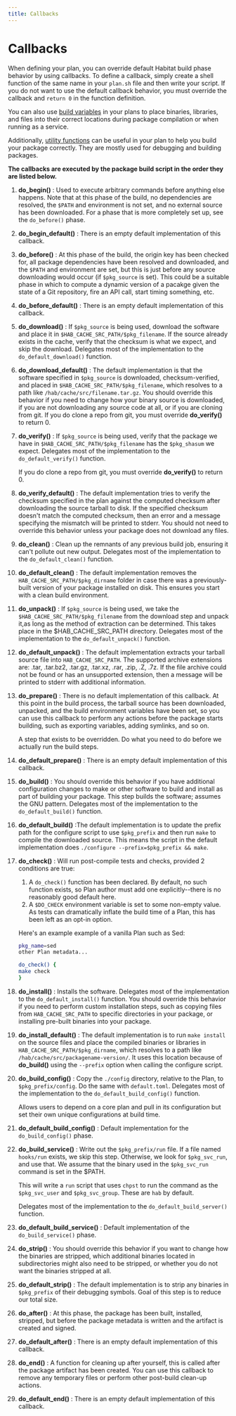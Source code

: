 ```yaml
---
title: Callbacks
---
```


# Callbacks
When defining your plan, you can override default Habitat build phase behavior by using callbacks. To define a callback, simply create a shell function of the same name in your `plan.sh` file and then write your script. If you do not want to use the default callback behavior, you must override the callback and `return 0` in the function definition.

You can also use <a href="/docs/reference/build-variables">build variables</a> in your plans to place binaries, libraries, and files into their correct locations during package compilation or when running as a service.

Additionally, <a href="/docs/reference/utility-functions">utility functions</a> can be useful in your plan to help you build your package correctly. They are mostly used for debugging and building packages.

**The callbacks are executed by the package build script in the order they are listed below.**

1. **do_begin()**
: Used to execute arbitrary commands before anything else happens. Note that at this phase of the build, no dependencies are resolved, the `$PATH` and environment is not set, and no external source has been downloaded. For a phase that is more completely set up, see the `do_before()` phase.

1. **do_begin_default()** 
: There is an empty default implementation of this callback.

1. **do_before()**
: At this phase of the build, the origin key has been checked for, all package dependencies have been resolved and downloaded, and the `$PATH` and environment are set, but this is just before any source downloading would occur (if `$pkg_source` is set). This could be a suitable phase in which to compute a dynamic version of a pacakge given the state of a Git repository, fire an API call, start timing something, etc.

1. **do_before_default()** 
: There is an empty default implementation of this callback. 

1. **do_download()**
: If `$pkg_source` is being used, download the software and place it in `$HAB_CACHE_SRC_PATH/$pkg_filename`. If the source already exists in the cache, verify that the checksum is what we expect, and skip the download. Delegates most of the implementation to the `do_default_download()` function.

1. **do_download_default()** 
: The default implementation is that the software specified in `$pkg_source` is downloaded, checksum-verified, and placed in `$HAB_CACHE_SRC_PATH/$pkg_filename`, which resolves to a path like `/hab/cache/src/filename.tar.gz`. You should override this behavior if you need to change how your binary source is downloaded, if you are not downloading any source code at all, or if you are cloning from git. If you do clone a repo from git, you must override **do_verify()** to return 0.

1. **do_verify()**
: If `$pkg_source` is being used, verify that the package we have in `$HAB_CACHE_SRC_PATH/$pkg_filename` has the `$pkg_shasum` we expect. Delegates most of the implementation to the `do_default_verify()` function.

    If you do clone a repo from git, you must override **do_verify()** to return 0. 

1. **do_verify_default()**
: The default implementation tries to verify the checksum specified in the plan against the computed checksum after downloading the source tarball to disk. If the specified checksum doesn't match the computed checksum, then an error and a message specifying the mismatch will be printed to stderr. You should not need to override this behavior unless your package does not download any files.

1. **do_clean()**
: Clean up the remnants of any previous build job, ensuring it can't pollute out new output. Delegates most of the implementation to the `do_default_clean()` function.

1. **do_default_clean()**
: The default implementation removes the `HAB_CACHE_SRC_PATH/$pkg_dirname` folder in case there was a previously-built version of your package installed on disk. This ensures you start with a clean build environment.

1. **do_unpack()**
: If `$pkg_source` is being used, we take the `$HAB_CACHE_SRC_PATH/$pkg_filename` from the download step and unpack it,as long as the method of extraction can be determined. This takes place in the $HAB_CACHE_SRC_PATH directory. Delegates most of the implementation to the `do_default_unpack()` function.

1. **do_default_unpack()** 
: The default implementation extracts your tarball source file into `HAB_CACHE_SRC_PATH`. The supported archive extensions are: .tar, .tar.bz2, .tar.gz, .tar.xz, .rar, .zip, .Z, .7z. If the file archive could not be found or has an unsupported extension, then a message will be printed to stderr with additional information.

1. **do_prepare()**
: There is no default implementation of this callback. At this point in the build process, the tarball source has been downloaded, unpacked, and the build environment variables have been set, so you can use this callback to perform any actions before the package starts building, such as exporting variables, adding symlinks, and so on.

    A step that exists to be overridden. Do what you need to do before we actually run the build steps. 

1. **do_default_prepare()** 
: There is an empty default implementation of this callback. 

1. **do_build()**
: You should override this behavior if you have additional configuration changes to make or other software to build and install as part of building your package. This step builds the software; assumes the GNU pattern. Delegates most of the implementation to the `do_default_build()` function.

1. **do_default_build()**
:The default implementation is to update the prefix path for the configure script to use `$pkg_prefix` and then run `make` to compile the downloaded source. This means the script in the default implementation does `./configure --prefix=$pkg_prefix && make`. 

1. **do_check()**
: Will run post-compile tests and checks, provided 2 conditions are true:

    1. A `do_check()` function has been declared. By default, no such function
    exists, so Plan author must add one explicitly--there is no reasonably
    good default here.
    1. A `$DO_CHECK` environment variable is set to some non-empty value. As
    tests can dramatically inflate the build time of a Plan, this has been
    left as an opt-in option.

    Here's an example example of a vanilla Plan such as Sed:

    ```sh
    pkg_name=sed
    other Plan metadata...

    do_check() {
    make check
    }
    ```

1. **do_install()**
:  Installs the software. Delegates most of the implementation to the `do_default_install()` function. You should override this behavior if you need to perform custom installation steps, such as copying files from `HAB_CACHE_SRC_PATH` to specific directories in your package, or installing pre-built binaries into your package.

1. **do_install_default()** 
: The default implementation is to run `make install` on the source files and place the compiled binaries or libraries in `HAB_CACHE_SRC_PATH/$pkg_dirname`, which resolves to a path like `/hab/cache/src/packagename-version/`. It uses this location because of **do_build()** using the `--prefix` option when calling the configure script.

1. **do_build_config()**
: Copy the `./config` directory, relative to the Plan, to `$pkg_prefix/config`. Do the same with `default.toml`. Delegates most of the implementation to the `do_default_build_config()` function. 

    Allows users to depend on a core plan and pull in its configuration but set their own unique configurations at build time.

1. **do_default_build_config()**
: Default implementation for the `do_build_config()` phase.

1. **do_build_service()** 
: Write out the `$pkg_prefix/run` file. If a file named `hooks/run` exists, we skip this step. Otherwise, we look for `$pkg_svc_run`, and use that. We assume that the binary used in the `$pkg_svc_run` command is set in the $PATH.

    This will write a `run` script that uses `chpst` to run the command as the `$pkg_svc_user` and `$pkg_svc_group`. These are `hab` by default.

    Delegates most of the implementation to the `do_default_build_server()` function.

1. **do_default_build_service()** 
: Default implementation of the `do_build_service()` phase. 

1. **do_strip()**
: You should override this behavior if you want to change how the binaries are stripped, which additional binaries located in subdirectories might also need to be stripped, or whether you do not want the binaries stripped at all.

1. **do_default_strip()** 
: The default implementation is to strip any binaries in `$pkg_prefix` of their debugging symbols. Goal of this step is to reduce our total size. 

1. **do_after()**
: At this phase, the package has been built, installed, stripped, but before the package metadata is written and the artifact is created and signed.

1. **do_default_after()** 
: There is an empty default implementation of this callback. 

1. **do_end()**
: A function for cleaning up after yourself, this is called after the package artifact has been created. You can use this callback to remove any temporary files or perform other post-build clean-up actions.

1. **do_default_end()**
: There is an empty default implementation of this callback. 
